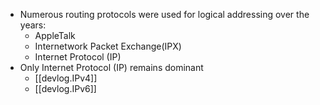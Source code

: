 
- Numerous routing protocols were used for logical addressing over the years:
  - AppleTalk
  - Internetwork Packet Exchange(IPX)
  - Internet Protocol (IP)
- Only Internet Protocol (IP) remains dominant
  - [[devlog.IPv4]]
  - [[devlog.IPv6]]
